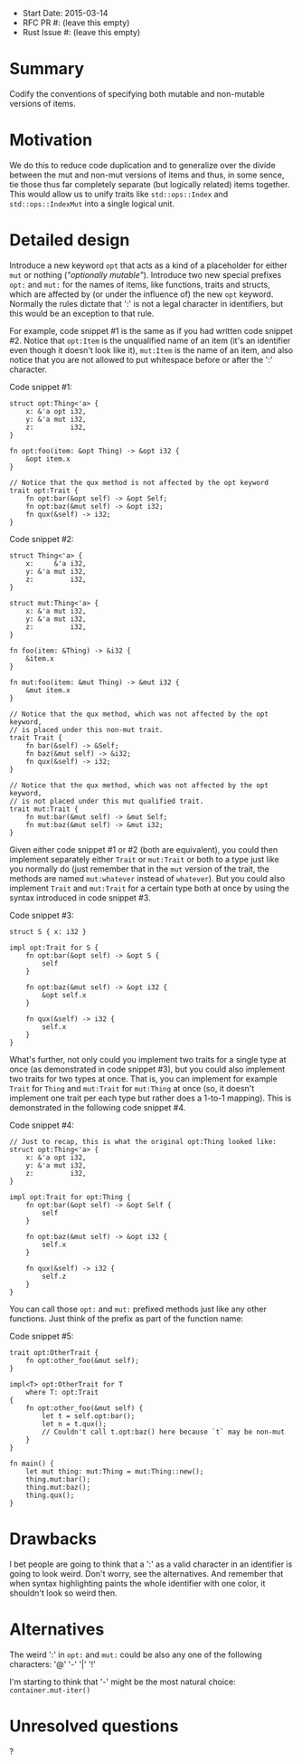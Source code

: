 - Start Date: 2015-03-14
- RFC PR #: (leave this empty)
- Rust Issue #: (leave this empty)

# Summary

Codify the conventions of specifying both mutable and non-mutable versions of items.

# Motivation

We do this to reduce code duplication and to generalize over the divide between the mut and non-mut versions of items and thus, in some sence, tie those thus far completely separate (but logically related) items together. This would allow us to unify traits like `std::ops::Index` and `std::ops::IndexMut` into a single logical unit.

# Detailed design

Introduce a new keyword `opt` that acts as a kind of a placeholder for either `mut` or nothing (*"optionally mutable"*). Introduce two new special prefixes `opt:` and `mut:` for the names of items, like functions, traits and structs, which are affected by (or under the influence of) the new `opt` keyword. Normally the rules dictate that ':' is not a legal character in identifiers, but this would be an exception to that rule.

For example, code snippet #1 is the same as if you had written code snippet #2. Notice that `opt:Item` is the unqualified name of an item (it's an identifier even though it doesn't look like it), `mut:Item` is the name of an item, and also notice that you are not allowed to put whitespace before or after the ':' character.

Code snippet #1:
```
struct opt:Thing<'a> {
    x: &'a opt i32,
    y: &'a mut i32,
    z:         i32,
}

fn opt:foo(item: &opt Thing) -> &opt i32 {
    &opt item.x
}

// Notice that the qux method is not affected by the opt keyword
trait opt:Trait {
    fn opt:bar(&opt self) -> &opt Self;
    fn opt:baz(&mut self) -> &opt i32;
    fn qux(&self) -> i32;
}
```

Code snippet #2:
```
struct Thing<'a> {
    x:     &'a i32,
    y: &'a mut i32,
    z:         i32,
}

struct mut:Thing<'a> {
    x: &'a mut i32,
    y: &'a mut i32,
    z:         i32,
}

fn foo(item: &Thing) -> &i32 {
    &item.x
}

fn mut:foo(item: &mut Thing) -> &mut i32 {
    &mut item.x
}

// Notice that the qux method, which was not affected by the opt keyword,
// is placed under this non-mut trait.
trait Trait {
    fn bar(&self) -> &Self;
    fn baz(&mut self) -> &i32;
    fn qux(&self) -> i32;
}

// Notice that the qux method, which was not affected by the opt keyword,
// is not placed under this mut qualified trait.
trait mut:Trait {
    fn mut:bar(&mut self) -> &mut Self;
    fn mut:baz(&mut self) -> &mut i32;
}
```

Given either code snippet #1 or #2 (both are equivalent), you could then implement separately either `Trait` or `mut:Trait` or both to a type just like you normally do (just remember that in the `mut` version of the trait, the methods are named `mut:whatever` instead of `whatever`). But you could also implement `Trait` and `mut:Trait` for a certain type both at once by using the syntax introduced in code snippet #3.

Code snippet #3:
```
struct S { x: i32 }

impl opt:Trait for S {
    fn opt:bar(&opt self) -> &opt S {
        self
    }

    fn opt:baz(&mut self) -> &opt i32 {
        &opt self.x
    }

    fn qux(&self) -> i32 {
        self.x
    }
}
```

What's further, not only could you implement two traits for a single type at once (as demonstrated in code snippet #3), but you could also implement two traits for two types at once. That is, you can implement for example `Trait` for `Thing` and `mut:Trait` for `mut:Thing` at once (so, it doesn't implement one trait per each type but rather does a 1-to-1 mapping). This is demonstrated in the following code snippet #4.

Code snippet #4:
```
// Just to recap, this is what the original opt:Thing looked like:
struct opt:Thing<'a> {
    x: &'a opt i32,
    y: &'a mut i32,
    z:         i32,
}

impl opt:Trait for opt:Thing {
    fn opt:bar(&opt self) -> &opt Self {
        self
    }

    fn opt:baz(&mut self) -> &opt i32 {
        self.x
    }

    fn qux(&self) -> i32 {
        self.z
    }
}
```

You can call those `opt:` and `mut:` prefixed methods just like any other functions. Just think of the prefix as part of the function name:

Code snippet #5:
```
trait opt:OtherTrait {
    fn opt:other_foo(&mut self);
}

impl<T> opt:OtherTrait for T
    where T: opt:Trait
{
    fn opt:other_foo(&mut self) {
        let t = self.opt:bar();
        let n = t.qux();
        // Couldn't call t.opt:baz() here because `t` may be non-mut
    }
}

fn main() {
    let mut thing: mut:Thing = mut:Thing::new();
    thing.mut:bar();
    thing.mut:baz();
    thing.qux();
}
```

# Drawbacks

I bet people are going to think that a ':' as a valid character in an identifier is going to look weird. Don't worry, see the alternatives. And remember that when syntax highlighting paints the whole identifier with one color, it shouldn't look so weird then.

# Alternatives

The weird ':' in `opt:` and `mut:` could be also any one of the following characters:
'@'
'-'
'|'
'!'

I'm starting to think that '-' might be the most natural choice:
`container.mut-iter()`

# Unresolved questions

?
